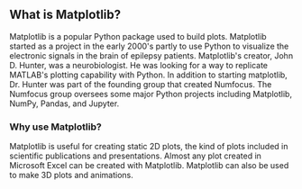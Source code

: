 
## What is Matplotlib?
Matplotlib is a popular Python package used to build plots. Matplotlib started as a project in the early 2000's partly to use Python to visualize the electronic signals in the brain of epilepsy patients. Matplotlib's creator, John D. Hunter, was a neurobiologist. He was looking for a way to replicate MATLAB's plotting capability with Python. In addition to starting matplotlib, Dr. Hunter was part of the founding group that created Numfocus. The Numfocus group oversees some major Python projects including Matplotlib, NumPy, Pandas, and Jupyter.
### Why use Matplotlib?
Matplotlib is useful for creating static 2D plots, the kind of plots included in scientific publications and presentations. Almost any plot created in Microsoft Excel can be created with Matplotlib. Matplotlib can also be used to make 3D plots and animations.
 


